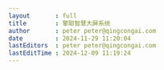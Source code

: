 ```yaml
---
layout       : full
title        : 擎聪智慧大屏系统
author       : peter peter@qingcongai.com
date         : 2024-11-29 11:20:04
lastEditors  : peter peter@qingcongai.com
lastEditTime : 2024-12-09 11:19:24
---
```


<script setup lang="ts">
import { defineClientComponent } from 'vitepress'
const userStore = useUserStore(piniaInstance)
const Index = defineClientComponent(async () => {
  if(userStore.token === ''){
    await userStore.showLoginModal()
  }
  return import('./Index.vue')
})
</script>
<Index></Index>
